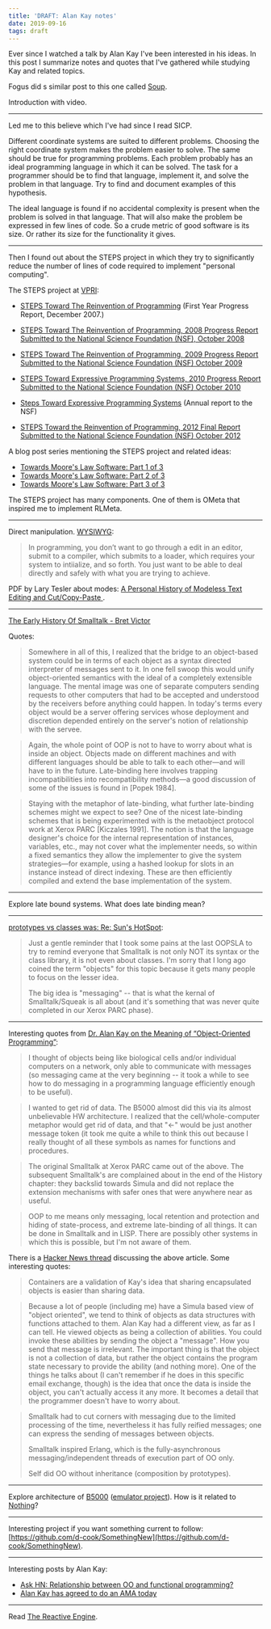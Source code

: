```yaml
---
title: 'DRAFT: Alan Kay notes'
date: 2019-09-16
tags: draft
---
```


Ever since I watched a talk by Alan Kay I've been interested in his ideas. In
this post I summarize notes and quotes that I've gathered while studying Kay
and related topics.

Fogus did s similar post to this one called [Soup](http://blog.fogus.me/2018/10/25/soup/).


Introduction with video.

---

Led me to this believe which I've had since I read SICP.

Different coordinate systems are suited to different problems. Choosing the
right coordinate system makes the problem easier to solve. The same should be
true for programming problems. Each problem probably has an ideal programming
language in which it can be solved. The task for a programmer should be to find
that language, implement it, and solve the problem in that language. Try to
find and document examples of this hypothesis.

The ideal language is found if no accidental complexity is present when the
problem is solved in that language. That will also make the problem be
expressed in few lines of code. So a crude metric of good software is its size.
Or rather its size for the functionality it gives.

---

Then I found out about the STEPS project in which they try to significantly
reduce the number of lines of code required to implement "personal computing".

The STEPS project at [VPRI](http://vpri.org/):

* [STEPS Toward The Reinvention of Programming](http://www.vpri.org/pdf/tr2007008_steps.pdf) (First Year Progress Report, December 2007.)

* [STEPS Toward The Reinvention of Programming, 2008 Progress Report Submitted to the National Science Foundation (NSF), October 2008](http://www.vpri.org/pdf/tr2008004_steps08.pdf)

* [STEPS Toward The Reinvention of Programming, 2009 Progress Report Submitted to the National Science Foundation (NSF) October 2009](http://www.vpri.org/pdf/tr2009016_steps09.pdf)

* [STEPS Toward Expressive Programming Systems, 2010 Progress Report Submitted to the National Science Foundation (NSF) October 2010](http://www.vpri.org/pdf/tr2010004_steps10.pdf)

* [Steps Toward Expressive Programming Systems](http://www.vpri.org/pdf/tr2011004_steps11.pdf) (Annual report to the NSF)

* [STEPS Toward the Reinvention of Programming, 2012 Final Report Submitted to the National Science Foundation (NSF) October 2012](http://www.vpri.org/pdf/tr2012001_steps.pdf)

A blog post series mentioning the STEPS project and related ideas:

* [Towards Moore's Law Software: Part 1 of 3](https://www.moserware.com/2008/04/towards-moores-law-software-part-1-of-3.html)
* [Towards Moore's Law Software: Part 2 of 3](https://www.moserware.com/2008/04/towards-moores-law-software-part-2-of-3.html)
* [Towards Moore's Law Software: Part 3 of 3](https://www.moserware.com/2008/04/towards-moores-law-software-part-3-of-3.html)

The STEPS project has many components. One of them is OMeta that inspired me to
implement RLMeta.

---

Direct manipulation.
[WYSIWYG](https://www.quora.com/What-exactly-is-WYSIWYG/answer/Alan-Kay-11):

> In programming, you don’t want to go through a edit in an editor, submit to a
> compiler, which submits to a loader, which requires your system to
> intiialize, and so forth. You just want to be able to deal directly and
> safely with what you are trying to achieve.

PDF by Lary Tesler about modes: [A Personal History of Modeless Text Editing
and Cut/Copy-Paste ](http://delivery.acm.org/10.1145/2220000/2212896/p70-tesler.pdf).

---

[The Early History Of Smalltalk - Bret Victor](http://worrydream.com/EarlyHistoryOfSmalltalk/)

Quotes:

> Somewhere in all of this, I realized that the bridge to an object-based
> system could be in terms of each object as a syntax directed interpreter of
> messages sent to it. In one fell swoop this would unify object-oriented
> semantics with the ideal of a completely extensible language. The mental
> image was one of separate computers sending requests to other computers that
> had to be accepted and understood by the receivers before anything could
> happen. In today's terms every object would be a server offering services
> whose deployment and discretion depended entirely on the server's notion of
> relationship with the servee.

> Again, the whole point of OOP is not to have to worry about what is inside an
> object. Objects made on different machines and with different languages
> should be able to talk to each other—and will have to in the future.
> Late-binding here involves trapping incompatibilities into recompatibility
> methods—a good discussion of some of the issues is found in [Popek 1984].

> Staying with the metaphor of late-binding, what further late-binding schemes
> might we expect to see? One of the nicest late-binding schemes that is being
> experimented with is the metaobject protocol work at Xerox PARC [Kiczales
> 1991]. The notion is that the language designer's choice for the internal
> representation of instances, variables, etc., may not cover what the
> implementer needs, so within a fixed semantics they allow the implementer to
> give the system strategies—for example, using a hashed lookup for slots in an
> instance instead of direct indexing. These are then efficiently compiled and
> extend the base implementation of the system.

---

Explore late bound systems. What does late binding mean?

---

[prototypes vs classes was: Re: Sun's HotSpot](http://lists.squeakfoundation.org/pipermail/squeak-dev/1998-October/017019.html):

> Just a gentle reminder that I took some pains at the last OOPSLA to try to
> remind everyone that Smalltalk is not only NOT its syntax or the class
> library, it is not even about classes. I'm sorry that I long ago coined the
> term "objects" for this topic because it gets many people to focus on the
> lesser idea.
>
> The big idea is "messaging" -- that is what the kernal of Smalltalk/Squeak
> is all about (and it's something that was never quite completed in our
> Xerox PARC phase).

---

Interesting quotes from [Dr. Alan Kay on the Meaning of “Object-Oriented Programming”](http://www.purl.org/stefan_ram/pub/doc_kay_oop_en):

> I thought of objects being like biological cells and/or individual computers
> on a network, only able to communicate with messages (so messaging came at
> the very beginning -- it took a while to see how to do messaging in a
> programming language efficiently enough to be useful).

> I wanted to get rid of data. The B5000 almost did this via its almost
> unbelievable HW architecture. I realized that the cell/whole-computer
> metaphor would get rid of data, and that "<-" would be just another message
> token (it took me quite a while to think this out because I really thought of
> all these symbols as names for functions and procedures.

> The original Smalltalk at Xerox PARC came out of the above. The subsequent
> Smalltalk's are complained about in the end of the History chapter: they
> backslid towards Simula and did not replace the extension mechanisms with
> safer ones that were anywhere near as useful.

> OOP to me means only messaging, local retention and protection and
> hiding of state-process, and extreme late-binding of all things. It
> can be done in Smalltalk and in LISP. There are possibly other
> systems in which this is possible, but I'm not aware of them.

There is a [Hacker News thread](https://news.ycombinator.com/item?id=19415983)
discussing the above article. Some interesting quotes:

> Containers are a validation of Kay's idea that sharing encapsulated objects
> is easier than sharing data.

> Because a lot of people (including me) have a Simula based view of "object
> oriented", we tend to think of objects as data structures with functions
> attached to them. Alan Kay had a different view, as far as I can tell. He
> viewed objects as being a collection of abilities. You could invoke these
> abilities by sending the object a "message". How you send that message is
> irrelevant. The important thing is that the object is not a collection of
> data, but rather the object contains the program state necessary to provide
> the ability (and nothing more). One of the things he talks about (I can't
> remember if he does in this specific email exchange, though) is the idea that
> once the data is inside the object, you can't actually access it any more. It
> becomes a detail that the programmer doesn't have to worry about.

> Smalltalk had to cut corners with messaging due to the limited processing of
> the time, nevertheless it has fully reified messages; one can express the
> sending of messages between objects.
>
> Smalltalk inspired Erlang, which is the fully-asynchronous
> messaging/independent threads of execution part of OO only.
>
> Self did OO without inheritance (composition by prototypes).

---

Explore architecture of
[B5000](https://en.wikipedia.org/wiki/Burroughs_large_systems) ([emulator
project](https://github.com/pkimpel/retro-b5500)). How is it related to
[Nothing](https://github.com/alexwarth/nothing)?

---

Interesting project if you want something current to follow: [https://github.com/d-cook/SomethingNew](https://github.com/d-cook/SomethingNew).

---

Interesting posts by Alan Kay:

* [Ask HN: Relationship between OO and functional programming?](https://news.ycombinator.com/item?id=11808551)
* [Alan Kay has agreed to do an AMA today](https://news.ycombinator.com/item?id=11939851)

---

Read [The Reactive Engine](http://www.chilton-computing.org.uk/inf/pdfs/kay.htm).
